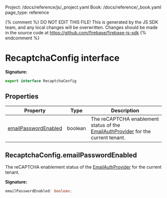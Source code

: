 Project: /docs/reference/js/_project.yaml
Book: /docs/reference/_book.yaml
page_type: reference

{% comment %}
DO NOT EDIT THIS FILE!
This is generated by the JS SDK team, and any local changes will be
overwritten. Changes should be made in the source code at
https://github.com/firebase/firebase-js-sdk
{% endcomment %}

# RecaptchaConfig interface

<b>Signature:</b>

```typescript
export interface RecaptchaConfig 
```

## Properties

|  Property | Type | Description |
|  --- | --- | --- |
|  [emailPasswordEnabled](./auth.recaptchaconfig.md#recaptchaconfigemailpasswordenabled) | boolean | The reCAPTCHA enablement status of the [EmailAuthProvider](./auth.emailauthprovider.md#emailauthprovider_class) for the current tenant. |

## RecaptchaConfig.emailPasswordEnabled

The reCAPTCHA enablement status of the [EmailAuthProvider](./auth.emailauthprovider.md#emailauthprovider_class) for the current tenant.

<b>Signature:</b>

```typescript
emailPasswordEnabled: boolean;
```
